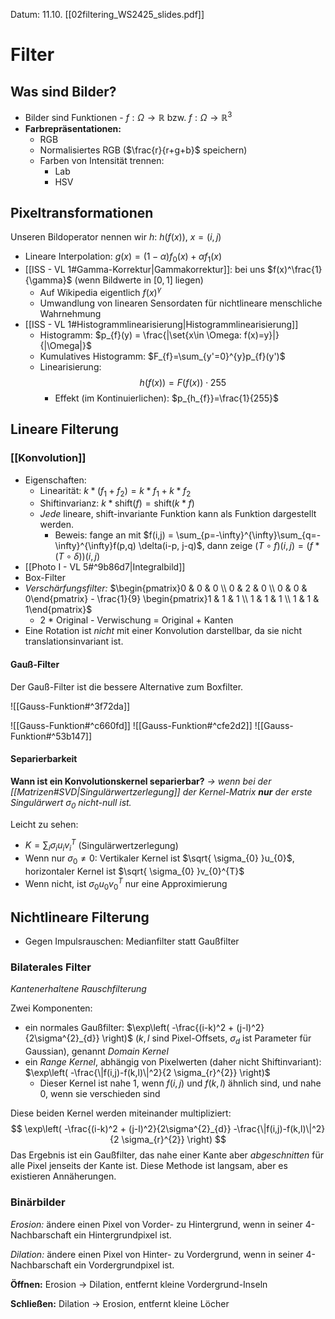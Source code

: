Datum: 11.10.
[[02filtering_WS2425_slides.pdf]]

# Filter

## Was sind Bilder?

- Bilder sind Funktionen - $f: \Omega \to \mathbb{R}$ bzw. $f: \Omega \to \mathbb{R}^{3}$
- **Farbrepräsentationen:**
	- RGB
	- Normalisiertes RGB ($\frac{r}{r+g+b}$ speichern)
	- Farben von Intensität trennen:
		- Lab
		- HSV

## Pixeltransformationen
Unseren Bildoperator nennen wir $h$: $h(f(x))$, $x = (i,j)$
- Lineare Interpolation: $g(x) = (1-\alpha)f_{0}(x) + \alpha f_{1}(x)$
- [[ISS - VL 1#Gamma-Korrektur|Gammakorrektur]]: bei uns $f(x)^\frac{1}{\gamma}$ (wenn Bildwerte in $[0,1]$ liegen)
	- Auf Wikipedia eigentlich $f(x)^\gamma$
	- Umwandlung von linearen Sensordaten für nichtlineare menschliche Wahrnehmung
- [[ISS - VL 1#Histogrammlinearisierung|Histogrammlinearisierung]]
	- Histogramm: $p_{f}(y) = \frac{|\set{x\in \Omega: f(x)=y}|}{|\Omega|}$
	- Kumulatives Histogramm: $F_{f}=\sum_{y'=0}^{y}p_{f}(y')$
	- Linearisierung: $$h(f(x))=F(f(x)) \cdot 255$$
		- Effekt (im Kontinuierlichen): $p_{h_{f}}=\frac{1}{255}$

## Lineare Filterung

### [[Konvolution]]
- Eigenschaften:
	- Linearität: $k \ast (f_{1}+f_{2}) = k \ast f_{1} + k \ast f_{2}$
	- Shiftinvarianz: $k \ast \text{shift}(f) = \text{shift}(k \ast f)$
	- *Jede* lineare, shift-invariante Funktion kann als Funktion dargestellt werden. 
		- Beweis: fange an mit $f(i,j) = \sum_{p=-\infty}^{\infty}\sum_{q=-\infty}^{\infty}f(p,q) \delta(i-p, j-q)$, dann zeige $(T \circ f)(i,j) = (f \ast (T \circ \delta))(i,j)$
- [[Photo I - VL 5#^9b86d7|Integralbild]]
- Box-Filter
- *Verschärfungsfilter:* $\begin{pmatrix}0 & 0 & 0 \\ 0 & 2 & 0 \\ 0 & 0 & 0\end{pmatrix} - \frac{1}{9} \begin{pmatrix}1 & 1 & 1 \\ 1 & 1 & 1 \\ 1 & 1 & 1\end{pmatrix}$
	- 2 * Original - Verwischung = Original + Kanten
- Eine Rotation ist *nicht* mit einer Konvolution darstellbar, da sie nicht translationsinvariant ist.

#### Gauß-Filter

Der Gauß-Filter ist die bessere Alternative zum Boxfilter.

![[Gauss-Funktion#^3f72da]]

![[Gauss-Funktion#^c660fd]]
![[Gauss-Funktion#^cfe2d2]]
![[Gauss-Funktion#^53b147]]

#### Separierbarkeit

**Wann ist ein Konvolutionskernel separierbar?**
*-> wenn bei der [[Matrizen#SVD|Singulärwertzerlegung]] der Kernel-Matrix **nur** der erste Singulärwert $\sigma_{0}$ nicht-null ist.*

Leicht zu sehen:
- $K=\sum_{i}\sigma_{i}u_{i}v_{i}^{T}$ (Singulärwertzerlegung)
- Wenn nur $\sigma_{0} \neq 0$: Vertikaler Kernel ist $\sqrt{ \sigma_{0} }u_{0}$, horizontaler Kernel ist $\sqrt{ \sigma_{0} }v_{0}^{T}$
- Wenn nicht, ist $\sigma_{0}u_{0}v_{0}^{T}$ nur eine Approximierung

## Nichtlineare Filterung

- Gegen Impulsrauschen: Medianfilter statt Gaußfilter

### Bilaterales Filter
*Kantenerhaltene Rauschfilterung*

Zwei Komponenten:
- ein normales Gaußfilter: $\exp\left( -\frac{(i-k)^2 + (j-l)^2}{2\sigma^{2}_{d}} \right)$ ($k,l$ sind Pixel-Offsets, $\sigma_{d}$ ist Parameter für Gaussian), genannt *Domain Kernel*
- ein *Range Kernel*, abhängig von Pixelwerten (daher nicht Shiftinvariant): $\exp\left( -\frac{\|f(i,j)-f(k,l)\|^2}{2 \sigma_{r}^{2}} \right)$
	- Dieser Kernel ist nahe 1, wenn $f(i,j)$ und $f(k,l)$ ähnlich sind, und nahe 0, wenn sie verschieden sind

Diese beiden Kernel werden miteinander multipliziert:
$$
\exp\left( -\frac{(i-k)^2 + (j-l)^2}{2\sigma^{2}_{d}} -\frac{\|f(i,j)-f(k,l)\|^2}{2 \sigma_{r}^{2}} \right)
$$
Das Ergebnis ist ein Gaußfilter, das nahe einer Kante aber *abgeschnitten* für alle Pixel jenseits der Kante ist.
Diese Methode ist langsam, aber es existieren Annäherungen.

### Binärbilder

*Erosion:* ändere einen Pixel von Vorder- zu Hintergrund, wenn in seiner 4-Nachbarschaft ein Hintergrundpixel ist.

*Dilation:* ändere einen Pixel von Hinter- zu Vordergrund, wenn in seiner 4-Nachbarschaft ein Vordergrundpixel ist.

**Öffnen:** Erosion -> Dilation, entfernt kleine Vordergrund-Inseln

**Schließen:** Dilation -> Erosion, entfernt kleine Löcher